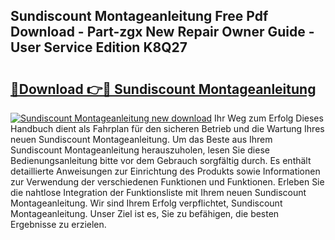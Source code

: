 ## Sundiscount Montageanleitung Free Pdf Download - Part-zgx New Repair Owner Guide - User Service Edition K8Q27

# <h2><a href="http://df70g6.blite.top/?on=Sundiscount+Montageanleitung">🔗Download 👉🔴 Sundiscount Montageanleitung</a></h2>

[![Sundiscount Montageanleitung new download](https://i.imgur.com/lujVjoI.png)](http://df70g6.blite.top/?on=Sundiscount+Montageanleitung)
Ihr Weg zum Erfolg Dieses Handbuch dient als Fahrplan für den sicheren Betrieb und die Wartung Ihres neuen Sundiscount Montageanleitung. Um das Beste aus Ihrem Sundiscount Montageanleitung herauszuholen, lesen Sie diese Bedienungsanleitung bitte vor dem Gebrauch sorgfältig durch. Es enthält detaillierte Anweisungen zur Einrichtung des Produkts sowie Informationen zur Verwendung der verschiedenen Funktionen und Funktionen. Erleben Sie die nahtlose Integration der Funktionsliste mit Ihrem neuen Sundiscount Montageanleitung. Wir sind Ihrem Erfolg verpflichtet, Sundiscount Montageanleitung. Unser Ziel ist es, Sie zu befähigen, die besten Ergebnisse zu erzielen.
